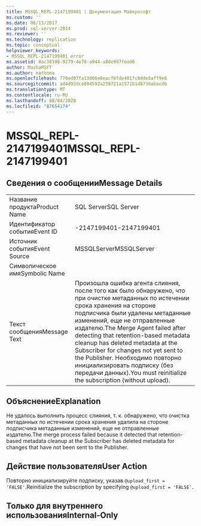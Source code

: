 ```yaml
---
title: MSSQL_REPL-2147199401 | Документация Майкрософт
ms.custom: ''
ms.date: 06/13/2017
ms.prod: sql-server-2014
ms.reviewer: ''
ms.technology: replication
ms.topic: conceptual
helpviewer_keywords:
- MSSQL_REPL-2147199401 error
ms.assetid: 8ac38398-9279-4e70-a944-a8de997fead6
author: MashaMSFT
ms.author: mathoma
ms.openlocfilehash: 770ed07fa13d06e8eacf6fde401fc8dde5aff9e6
ms.sourcegitcommit: ad4d92dce894592a259721a1571b1d8736abacdb
ms.translationtype: MT
ms.contentlocale: ru-RU
ms.lasthandoff: 08/04/2020
ms.locfileid: "87654174"
---
```

# <a name="mssql_repl-2147199401"></a><span data-ttu-id="87390-102">MSSQL_REPL-2147199401</span><span class="sxs-lookup"><span data-stu-id="87390-102">MSSQL_REPL-2147199401</span></span>
    
## <a name="message-details"></a><span data-ttu-id="87390-103">Сведения о сообщении</span><span class="sxs-lookup"><span data-stu-id="87390-103">Message Details</span></span>  
  
|||  
|-|-|  
|<span data-ttu-id="87390-104">Название продукта</span><span class="sxs-lookup"><span data-stu-id="87390-104">Product Name</span></span>|<span data-ttu-id="87390-105">SQL Server</span><span class="sxs-lookup"><span data-stu-id="87390-105">SQL Server</span></span>|  
|<span data-ttu-id="87390-106">Идентификатор события</span><span class="sxs-lookup"><span data-stu-id="87390-106">Event ID</span></span>|<span data-ttu-id="87390-107">-2147199401</span><span class="sxs-lookup"><span data-stu-id="87390-107">-2147199401</span></span>|  
|<span data-ttu-id="87390-108">Источник события</span><span class="sxs-lookup"><span data-stu-id="87390-108">Event Source</span></span>|<span data-ttu-id="87390-109">MSSQLServer</span><span class="sxs-lookup"><span data-stu-id="87390-109">MSSQLServer</span></span>|  
|<span data-ttu-id="87390-110">Символическое имя</span><span class="sxs-lookup"><span data-stu-id="87390-110">Symbolic Name</span></span>||  
|<span data-ttu-id="87390-111">Текст сообщения</span><span class="sxs-lookup"><span data-stu-id="87390-111">Message Text</span></span>|<span data-ttu-id="87390-112">Произошла ошибка агента слияния, после того как было обнаружено, что при очистке метаданных по истечении срока хранения на стороне подписчика были удалены метаданные изменений, еще не отправленные издателю.</span><span class="sxs-lookup"><span data-stu-id="87390-112">The Merge Agent failed after detecting that retention-based metadata cleanup has deleted metadata at the Subscriber for changes not yet sent to the Publisher.</span></span> <span data-ttu-id="87390-113">Необходимо повторно инициализировать подписку (без передачи данных).</span><span class="sxs-lookup"><span data-stu-id="87390-113">You must reinitialize the subscription (without upload).</span></span>|  
  
## <a name="explanation"></a><span data-ttu-id="87390-114">Объяснение</span><span class="sxs-lookup"><span data-stu-id="87390-114">Explanation</span></span>  
 <span data-ttu-id="87390-115">Не удалось выполнить процесс слияния, т. к. обнаружено, что очистка метаданных по истечении срока хранения удалила на стороне подписчика метаданные изменений, еще не отправленные издателю.</span><span class="sxs-lookup"><span data-stu-id="87390-115">The merge process failed because it detected that retention-based metadata cleanup at the Subscriber has deleted metadata for changes that have not been sent to the Publisher.</span></span>  
  
## <a name="user-action"></a><span data-ttu-id="87390-116">Действие пользователя</span><span class="sxs-lookup"><span data-stu-id="87390-116">User Action</span></span>  
 <span data-ttu-id="87390-117">Повторно инициализируйте подписку, указав `@upload_first = 'FALSE'`.</span><span class="sxs-lookup"><span data-stu-id="87390-117">Reinitialize the subscription by specifying `@upload_first = 'FALSE'`.</span></span>  
  
## <a name="internal-only"></a><span data-ttu-id="87390-118">Только для внутреннего использования</span><span class="sxs-lookup"><span data-stu-id="87390-118">Internal-Only</span></span>  
  
